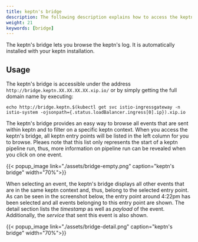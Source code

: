 ```yaml
---
title: keptn's bridge
description: The following description explains how to access the keptn's log using Kibana.
weight: 21
keywords: [bridge]
---
```


The keptn's bridge lets you browse the keptn's log. It is automatically installed with your keptn installation.

## Usage

The keptn's bridge is accessible under the address `http://bridge.keptn.XX.XX.XX.XX.xip.io/` or by simply getting the full domain name by executing:
```console
echo http://bridge.keptn.$(kubectl get svc istio-ingressgateway -n istio-system -ojsonpath={.status.loadBalancer.ingress[0].ip}).xip.io 
```

The keptn's bridge provides an easy way to browse all events that are sent within keptn and to filter on a specific keptn context. 
When you access the keptn's bridge, all keptn entry points will be listed in the left column for you to browse. Pleaes note that this list only represents the start of a keptn pipeline run, thus, more information on pipeline run can be revealed when you click on one event.

  {{< popup_image
  link="./assets/bridge-empty.png"
  caption="keptn's bridge"
  width="70%">}}

When selecting an event, the keptn's bridge displays all other events that are in the same keptn context and, thus, belong to the selected entry point. As can be seen in the screenshot below, the entry point around 4:22pm has been selected and all events belonging to this entry point are shown. The detail section lists the _timestamp_ as well as _payload_ of the event. Additionally, the _service_ that sent this event is also shown.

  {{< popup_image
  link="./assets/bridge-detail.png"
  caption="keptn's bridge"
  width="70%">}}

